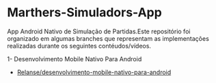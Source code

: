 # Marthers-Simuladors-App

App Android Nativo de Simulação  de Partidas.Este repositório foi organizado em algumas branches que representam as implementações realizadas durante os seguintes contéudos/vídeos.

1- Desenvolvimento Mobile Nativo Para Android 
- [Relanse/desenvolvimento-mobile-nativo-para-android](https://github.com/JandersonM89/Marthers-Simuladors-App.git)
